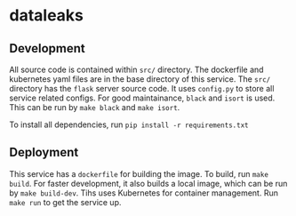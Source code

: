 # dataleaks

## Development

All source code is contained within `src/` directory. The dockerfile and kubernetes yaml files are in the base directory of this service. 
The `src/` directory has the `flask` server source code. It uses `config.py` to store all service related configs. 
For good maintainance, `black` and `isort` is used. This can be run by `make black` and `make isort`.

To install all dependencies, run `pip install -r requirements.txt`

## Deployment

This service has a `dockerfile` for building the image. To build, run `make build`. For faster development, it also builds a local image, which can be run by `make build-dev`. Tihs uses Kubernetes for container management. Run `make run` to get the service up.